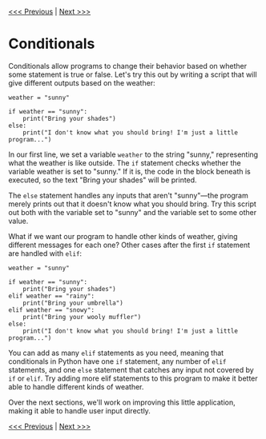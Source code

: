 [<<< Previous](loops.md) | [Next >>>](input.md)

# Conditionals

Conditionals allow programs to change their behavior based on whether some statement is true or false. Let's try this out by writing a script that will give different outputs based on the weather:

```
weather = "sunny"

if weather == "sunny":
    print("Bring your shades")
else:
    print("I don't know what you should bring! I'm just a little program...")
```

In our first line, we set a variable `weather`  to the string "sunny," representing what the weather is like outside. The `if` statement checks whether the variable weather is set to "sunny." If it is, the code in the block beneath is executed, so the text "Bring your shades" will be printed.

The `else` statement handles any inputs that aren't "sunny"—the program merely prints out that it doesn't know what you should bring. Try this script out both with the variable set to "sunny" and the variable set to some other value. 

What if we want our program to handle other kinds of weather, giving different messages for each one? Other cases after the first `if` statement are handled with `elif`:

```
weather = "sunny"

if weather == "sunny":
    print("Bring your shades")
elif weather == "rainy":
    print("Bring your umbrella")
elif weather == "snowy":
    print("Bring your wooly muffler")
else:
    print("I don't know what you should bring! I'm just a little program...")
```

You can add as many `elif` statements as you need, meaning that conditionals in Python have one `if` statement, any number of `elif` statements, and one `else` statement that catches any input not covered by `if` or `elif`. Try adding more elif statements to this program to make it better able to handle different kinds of weather.

Over the next sections, we'll work on improving this little application, making it able to handle user input directly.

[<<< Previous](loops.md) | [Next >>>](input.md)
